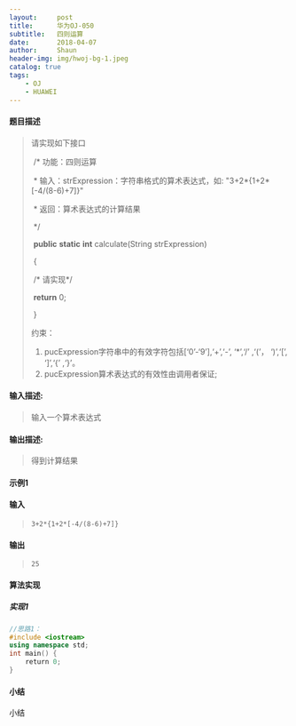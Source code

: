 ```yaml
---
layout:     post
title:      华为OJ-050
subtitle:   四则运算
date:       2018-04-07
author:     Shaun
header-img: img/hwoj-bg-1.jpeg
catalog: true
tags:
    - OJ
    - HUAWEI
---
```



#### 题目描述

> 请实现如下接口
>
> ​    /* 功能：四则运算
>
> ​     * 输入：strExpression：字符串格式的算术表达式，如: "3+2*{1+2*[-4/(8-6)+7]}"
>
> ​         * 返回：算术表达式的计算结果
>
> ​     */
>
> ​    **public** **static** **int** calculate(String strExpression)
>
> ​    {
>
> ​        /* 请实现*/
>
> ​        **return** 0;
>
> ​    } 
>
> 约束：
>
> 1. pucExpression字符串中的有效字符包括[‘0’-‘9’],‘+’,‘-’, ‘*’,‘/’ ,‘(’， ‘)’,‘[’, ‘]’,‘{’ ,‘}’。
> 2. pucExpression算术表达式的有效性由调用者保证; 

#### 输入描述:

> 输入一个算术表达式

#### 输出描述:

> 得到计算结果

#### 示例1

#### 输入

> ```
>3+2*{1+2*[-4/(8-6)+7]}
> ```

#### 输出

> ```
> 25
> ```



#### 算法实现



##### 实现1

```C++
//思路1：
#include <iostream>
using namespace std;
int main() {
    return 0;
}
```




#### 小结

小结






